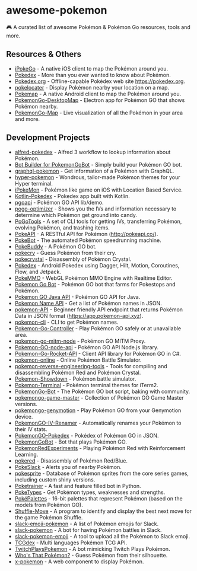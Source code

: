 # awesome-pokemon

:video_game: A curated list of awesome Pokémon & Pokémon Go resources, tools and more.

## Resources & Others

- [iPokeGo](https://github.com/istornz/iPokeGo) - A native iOS client to map the Pokémon around you.
- [Pokedex](https://github.com/veekun/pokedex) - More than you ever wanted to know about Pokémon.
- [Pokedex.org](https://github.com/nolanlawson/pokedex.org) - Offline-capable Pokédex web site https://pokedex.org.
- [pokelocater](https://github.com/emeth-/pokelocater) - Display Pokémon nearby your location on a map.
- [Pokemap](https://github.com/omkarmoghe/Pokemap) - A native Android client to map the Pokémon around you.
- [PokemonGo-DesktopMap](https://github.com/mchristopher/PokemonGo-DesktopMap) - Electron app for Pokémon GO that shows Pokémon nearby.
- [PokemonGo-Map](https://github.com/AHAAAAAAA/PokemonGo-Map) - Live visualization of all the Pokémon in your area and more.

## Development Projects

- [alfred-pokedex](https://github.com/vutran/alfred-pokedex) - Alfred 3 workflow to lookup information about Pokémon.
- [Bot Builder for PokemonGoBot](https://github.com/shilch/pogobot-builder) - Simply build your Pokémon GO bot.
- [graphql-pokemon](https://github.com/lucasbento/graphql-pokemon) - Get information of a Pokémon with GraphQL.
- [hyper-pokemon](https://github.com/hyper-pokemon/hyper-pokemon) - Wondrous, tailor-made Pokémon themes for your Hyper terminal.
- [iPokeMon](https://github.com/Kjuly/iPokeMon) - Pokémon like game on iOS with Location Based Service.
- [Kotlin-Pokedex](https://github.com/mrcsxsiq/Kotlin-Pokedex) - Pokedex app built with Kotlin.
- [pgoapi](https://github.com/tejado/pgoapi) - Pokémon GO API lib/demo.
- [pogo-optimizer](https://github.com/justinleewells/pogo-optimizer) - Shows you the IVs and information necessary to determine which Pokémon get ground into candy.
- [PoGoTools](https://github.com/nelsyeung/PoGoTools) - A set of CLI tools for getting IVs, transferring Pokémon, evolving Pokémon, and trashing items.
- [PokeAPI](https://github.com/PokeAPI/pokeapi) - A RESTful API for Pokémon (http://pokeapi.co/).
- [PokeBot](https://github.com/akbaryahya/PokeBot) - The automated Pokémon speedrunning machine.
- [PokeBuddy](https://github.com/finndev/PokeBuddy) - A Pokémon GO bot.
- [pokecry](https://github.com/fent/pokecry) - Guess Pokémon from their cry.
- [pokecrystal](https://github.com/pret/pokecrystal) - Disassembly of Pokémon Crystal.
- [Pokedex](https://github.com/skydoves/Pokedex) - Android Pokedex using Dagger, Hilt, Motion, Coroutines, Flow, and Jetpack.
- [PokeMMO](https://github.com/maierfelix/PokeMMO) - WebGL Pokémon MMO Engine with Realtime Editor.
- [Pokemon Go Bot](https://github.com/Hrithikd/Pokemon-Go-Bot-Working-Hack-API) - Pokémon GO bot that farms for Pokestops and Pokémon.
- [Pokemon GO Java API](https://github.com/Grover-c13/PokeGOAPI-Java) - Pokémon GO API for Java.
- [Pokemon Name API](https://github.com/sindresorhus/pokemon) - Get a list of Pokémon names in JSON.
- [pokemon-API](https://github.com/Purukitto/pokemon-api) - Beginner friendly API endpoint that returns Pokémon Data in JSON format (https://app.pokemon-api.xyz).
- [pokemon-cli](https://github.com/sindresorhus/pokemon-cli) - CLI to get Pokémon names.
- [Pokemon-Go-Controller](https://github.com/kahopoon/Pokemon-Go-Controller) - Play Pokémon GO safely or at unavailable area.
- [pokemon-go-mitm-node](https://github.com/rastapasta/pokemon-go-mitm-node) - Pokémon GO MITM Proxy.
- [Pokemon-GO-node-api](https://github.com/Armax/Pokemon-GO-node-api) - Pokémon GO API Node.js library.
- [Pokemon-Go-Rocket-API](https://github.com/FeroxRev/Pokemon-Go-Rocket-API) - Client API library for Pokémon GO in C#.
- [pokemon-online](https://github.com/po-devs/pokemon-online) - Online Pokémon Battle Simulator.
- [pokemon-reverse-engineering-tools](https://github.com/pret/pokemon-reverse-engineering-tools) - Tools for compiling and disassembling Pokémon Red and Pokémon Crystal.
- [Pokemon-Showdown](https://github.com/Zarel/Pokemon-Showdown) - Pokémon battle simulator.
- [Pokemon-Terminal](https://github.com/LazoCoder/Pokemon-Terminal) - Pokémon terminal themes for iTerm2.
- [PokemonGo-Bot](https://github.com/PokemonGoF/PokemonGo-Bot) - The Pokémon GO bot script, baking with community.
- [pokemongo-game-master](https://github.com/BrunnerLivio/pokemongo-game-master) - Collection of Pokémon GO Game Master versions.
- [pokemongo-genymotion](https://github.com/jlobos/pokemongo-genymotion) - Play Pokémon GO from your Genymotion device.
- [PokemonGO-IV-Renamer](https://github.com/Boren/PokemonGO-IV-Renamer) - Automatically renames your Pokémon to their IV stats.
- [PokemonGO-Pokedex](https://github.com/Biuni/PokemonGO-Pokedex) - Pokédex of Pokémon GO in JSON.
- [PokemonGoBot](https://github.com/jabbink/PokemonGoBot) - Bot that plays Pokémon GO.
- [PokemonRedExperiments](https://github.com/PWhiddy/PokemonRedExperiments) - Playing Pokémon Red with Reinforcement Learning.
- [pokered](https://github.com/pret/pokered) - Disassembly of Pokémon Red/Blue.
- [PokeSlack](https://github.com/timwah/pokeslack) - Alerts you of nearby Pokémon.
- [pokesprite](https://github.com/msikma/pokesprite) - Database of Pokémon sprites from the core series games, including custom shiny versions.
- [Poketrainer](https://github.com/j-e-k/poketrainer) - A fast and feature filled bot in Python.
- [PokeTypes](https://github.com/fbosch/poke-types) - Get Pokémon types, weaknesses and strengths.
- [PokéPalettes](https://github.com/BarryMode/pokepalettes) - 16-bit palettes that represent Pokémon (based on the models from Pokémon GO).
- [Shuffle-Move](https://github.com/Loreinator/Shuffle-Move) - A program to identify and display the best next move for the game Pokémon Shuffle.
- [slack-emoji-pokemon](https://github.com/Templarian/slack-emoji-pokemon) - A list of Pokémon emojis for Slack.
- [slack-pokemon](https://github.com/rvinluan/slack-pokemon) - A bot for having Pokémon battles in Slack.
- [slack-pokemon-emoji](https://github.com/fraserxu/slack-pokemon-emoji) - A tool to upload all the Pokémon to Slack emoji.
- [TCGdex](https://github.com/tcgdex/cards-database) - Multi languages Pokémon TCG API.
- [TwitchPlaysPokemon](https://github.com/sunshinekitty/TwitchPlaysPokemon) - A bot mimicking Twitch Plays Pokémon.
- [Who's That Pokémon?](https://github.com/serena2341/whos-that-pokemon) - Guess Pokémon from their silhouette.
- [x-pokemon](https://github.com/passy/x-pokemon) - A web component to display Pokémon.
